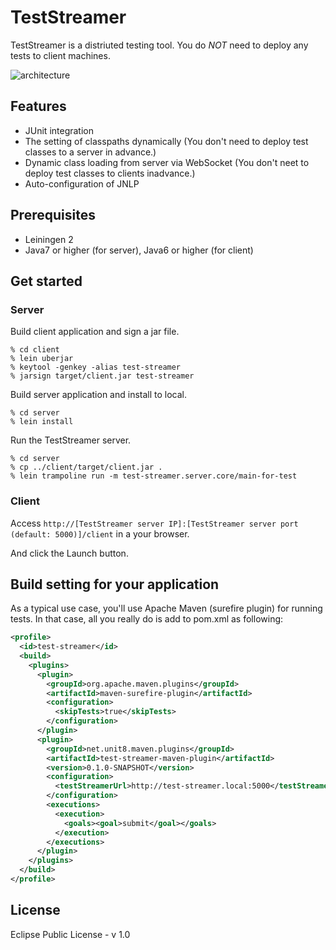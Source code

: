TestStreamer
=============

TestStreamer is a distriuted testing tool.
You do *NOT* need to deploy any tests to client machines. 

![architecture](http://farm8.staticflickr.com/7451/13056300083_727cdcb781_o.png)


## Features

* JUnit integration
* The setting of classpaths dynamically (You don't need to deploy test classes to a server in advance.)
* Dynamic class loading from server via WebSocket (You don't neet to deploy test classes to clients inadvance.)
* Auto-configuration of JNLP

## Prerequisites

* Leiningen 2
* Java7 or higher (for server), Java6 or higher (for client)

## Get started

### Server

Build client application and sign a jar file.

```shell
% cd client
% lein uberjar
% keytool -genkey -alias test-streamer
% jarsign target/client.jar test-streamer
```

Build server application and install to local.

```shell
% cd server
% lein install
```

Run the TestStreamer server.

```shell
% cd server
% cp ../client/target/client.jar .
% lein trampoline run -m test-streamer.server.core/main-for-test
```

### Client

Access `http://[TestStreamer server IP]:[TestStreamer server port (default: 5000)]/client` in a your browser.

And click the Launch button.


## Build setting for your application

As a typical use case, you'll use Apache Maven (surefire plugin) for running tests.
In that case, all you really do is add to pom.xml as following:

```xml
<profile>
  <id>test-streamer</id>
  <build>
    <plugins>
      <plugin>
        <groupId>org.apache.maven.plugins</groupId>
        <artifactId>maven-surefire-plugin</artifactId>
        <configuration>
          <skipTests>true</skipTests>
        </configuration>
      </plugin>
      <plugin>
        <groupId>net.unit8.maven.plugins</groupId>
        <artifactId>test-streamer-maven-plugin</artifactId>
        <version>0.1.0-SNAPSHOT</version>
        <configuration>
          <testStreamerUrl>http://test-streamer.local:5000</testStreamerUrl>
        </configuration>
        <executions>
          <execution>
            <goals><goal>submit</goal></goals>
          </execution>
        </executions>
      </plugin>
    </plugins>
  </build>
</profile>
```

## License

Eclipse Public License - v 1.0

